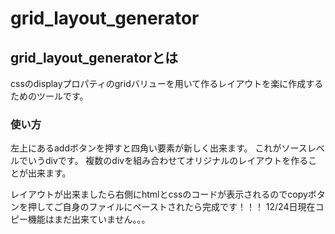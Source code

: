 # grid_layout_generator

## grid_layout_generatorとは
cssのdisplayプロパティのgridバリューを用いて作るレイアウトを楽に作成するためのツールです。

### 使い方
左上にあるaddボタンを押すと四角い要素が新しく出来ます。
これがソースレベルでいうdivです。
複数のdivを組み合わせてオリジナルのレイアウトを作ることが出来ます。

レイアウトが出来ましたら右側にhtmlとcssのコードが表示されるのでcopyボタンを押してご自身のファイルにペーストされたら完成です！！！
12/24日現在コピー機能はまだ出来ていません。。。

